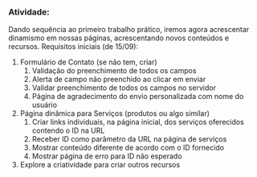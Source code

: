 ### Atividade:

Dando sequência ao primeiro trabalho prático, iremos agora acrescentar dinamismo em nossas páginas, acrescentando novos conteúdos e recursos.
Requisitos iniciais (de 15/09):

1. Formulário de Contato (se não tem, criar)
    1. Validação do preenchimento de todos os campos
    2. Alerta de campo não preenchido ao clicar em enviar
    3. Validar preenchimento de todos os campos no servidor
    4. Página de agradecimento do envio personalizada com nome do usuário
2. Página dinâmica para Serviços (produtos ou algo similar)
    1. Criar links individuais, na página inicial, dos serviços oferecidos contendo o ID na URL
    2. Receber ID como parâmetro da URL na página de serviços
    3. Mostrar conteúdo diferente de acordo com o ID fornecido
    4. Mostrar página de erro para ID não esperado
3. Explore a criatividade para criar outros recursos